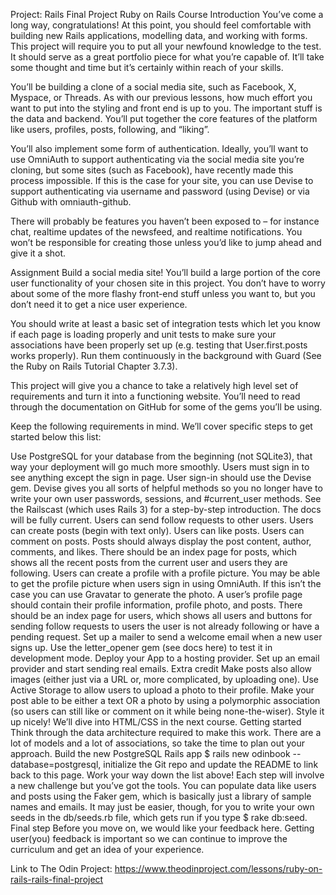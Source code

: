Project: Rails Final Project
Ruby on Rails Course
Introduction
You’ve come a long way, congratulations! At this point, you should feel comfortable with building new Rails applications, modelling data, and working with forms. This project will require you to put all your newfound knowledge to the test. It should serve as a great portfolio piece for what you’re capable of. It’ll take some thought and time but it’s certainly within reach of your skills.

You’ll be building a clone of a social media site, such as Facebook, X, Myspace, or Threads. As with our previous lessons, how much effort you want to put into the styling and front end is up to you. The important stuff is the data and backend. You’ll put together the core features of the platform like users, profiles, posts, following, and “liking”.

You’ll also implement some form of authentication. Ideally, you’ll want to use OmniAuth to support authenticating via the social media site you’re cloning, but some sites (such as Facebook), have recently made this process impossible. If this is the case for your site, you can use Devise to support authenticating via username and password (using Devise) or via Github with omniauth-github.

There will probably be features you haven’t been exposed to – for instance chat, realtime updates of the newsfeed, and realtime notifications. You won’t be responsible for creating those unless you’d like to jump ahead and give it a shot.

Assignment
Build a social media site! You’ll build a large portion of the core user functionality of your chosen site in this project. You don’t have to worry about some of the more flashy front-end stuff unless you want to, but you don’t need it to get a nice user experience.

You should write at least a basic set of integration tests which let you know if each page is loading properly and unit tests to make sure your associations have been properly set up (e.g. testing that User.first.posts works properly). Run them continuously in the background with Guard (See the Ruby on Rails Tutorial Chapter 3.7.3).

This project will give you a chance to take a relatively high level set of requirements and turn it into a functioning website. You’ll need to read through the documentation on GitHub for some of the gems you’ll be using.

Keep the following requirements in mind. We’ll cover specific steps to get started below this list:

Use PostgreSQL for your database from the beginning (not SQLite3), that way your deployment will go much more smoothly.
Users must sign in to see anything except the sign in page.
User sign-in should use the Devise gem. Devise gives you all sorts of helpful methods so you no longer have to write your own user passwords, sessions, and #current_user methods. See the Railscast (which uses Rails 3) for a step-by-step introduction. The docs will be fully current.
Users can send follow requests to other users.
Users can create posts (begin with text only).
Users can like posts.
Users can comment on posts.
Posts should always display the post content, author, comments, and likes.
There should be an index page for posts, which shows all the recent posts from the current user and users they are following.
Users can create a profile with a profile picture. You may be able to get the profile picture when users sign in using OmniAuth. If this isn’t the case you can use Gravatar to generate the photo.
A user’s profile page should contain their profile information, profile photo, and posts.
There should be an index page for users, which shows all users and buttons for sending follow requests to users the user is not already following or have a pending request.
Set up a mailer to send a welcome email when a new user signs up. Use the letter_opener gem (see docs here) to test it in development mode.
Deploy your App to a hosting provider.
Set up an email provider and start sending real emails.
Extra credit
Make posts also allow images (either just via a URL or, more complicated, by uploading one).
Use Active Storage to allow users to upload a photo to their profile.
Make your post able to be either a text OR a photo by using a polymorphic association (so users can still like or comment on it while being none-the-wiser).
Style it up nicely! We’ll dive into HTML/CSS in the next course.
Getting started
Think through the data architecture required to make this work. There are a lot of models and a lot of associations, so take the time to plan out your approach.
Build the new PostgreSQL Rails app $ rails new odinbook --database=postgresql, initialize the Git repo and update the README to link back to this page.
Work your way down the list above! Each step will involve a new challenge but you’ve got the tools.
You can populate data like users and posts using the Faker gem, which is basically just a library of sample names and emails. It may just be easier, though, for you to write your own seeds in the db/seeds.rb file, which gets run if you type $ rake db:seed.
Final step
Before you move on, we would like your feedback here. Getting user(you) feedback is important so we can continue to improve the curriculum and get an idea of your experience.

Link to The Odin Project: https://www.theodinproject.com/lessons/ruby-on-rails-rails-final-project